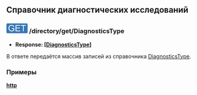 ## Справочник диагностических исследований

### ![GET](../../../../img/get.png) /directory/get/DiagnosticsType
* **Response: [[DiagnosticsType](../../../../types/types.md#com.siams.med.api.DiagnosticsType)]**

В ответе передаётся массив записей из справочника [DiagnosticsType](../../../../types/types.md#com.siams.med.api.DiagnosticsType).

### Примеры
**[http](examples/get.md)**